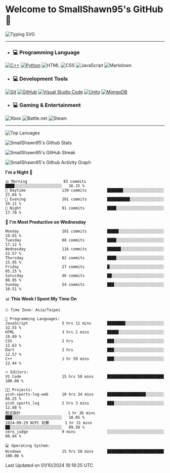 # Welcome to SmallShawn95's GitHub 👋

![Typing SVG](https://readme-typing-svg.demolab.com/?lines=print("Hello,+world");cout+>>+"Hello,+world!";console.log("Hello,+world!")&center=true&vCenter=true&size=22&random=true)

***
<!-- https://shields.io/, https://simpleicons.org/ -->
* ### 💻 Programming Language
[![C++](https://img.shields.io/badge/-C++-00599C?style=flat-square&logo=cplusplus)](https://cplusplus.com/)
[![Python](https://img.shields.io/badge/-Python-3776AB?style=flat-square&logo=python&logoColor=white)](https://www.python.org/)
![HTML](https://img.shields.io/badge/-HTML-E34F26?style=flat-square&logo=html5&logoColor=white)
![CSS](https://img.shields.io/badge/-CSS-1572B6?style=flat-square&logo=css3)
![JavaScript](https://img.shields.io/badge/-JavaScript-F7DF1E?style=flat-square&logo=javascript&logoColor=white)
![Markdown](https://img.shields.io/badge/-Markdown-000000?style=flat-square&logo=markdown)
* ### 💻 Development Tools
[![Git](https://img.shields.io/badge/-Git-f05032?style=flat-square&logo=git&logoColor=white)](https://git-scm.com/)
[![GitHub](https://img.shields.io/badge/-GitHub-181717?style=flat-square&logo=github)](https://github.com/)
[![Visual Studio Code](https://img.shields.io/badge/-Visual%20Studio%20Code-007ACC?style=flat-square&logo=visualstudiocode)](https://code.visualstudio.com/)
[![Unity](https://img.shields.io/badge/-Unity-000000?style=flat-square&logo=unity)](https://unity.com/)
[![MongoDB](https://img.shields.io/badge/-MongoDB-47A248?style=flat-square&logo=mongodb&logoColor=white)](https://www.mongodb.com/)
* ### 💻 Gaming & Entertainment
![Xbox](https://img.shields.io/badge/-Xbox-107C10?style=flat-square&logo=xbox)
![Battle.net](https://img.shields.io/badge/-Battle.net-4381C3?style=flat-square&logo=battledotnet&logoColor=white)
![Steam](https://img.shields.io/badge/-Steam-000000?style=flat-square&logo=steam)
***

<!-- ![GitHub User's Stars](https://img.shields.io/github/stars/smallshawn95?color=orange&label=Stars&labelColor=yellow) -->
<!-- ![GitHub Followers](https://img.shields.io/github/followers/smallshawn95?color=orange&label=Followers&labelColor=FFDBAC) -->

![Top Lanuages](https://github-readme-stats.vercel.app/api/top-langs/?username=smallshawn95&theme=holi&layout=donut&size_weight=0.5&count_weight=0.5&exclude_repo=smallshawn95.github.io)

![SmallShawn95's Github Stats](https://github-readme-stats.vercel.app/api?username=smallshawn95&theme=holi&show_icons=true&rank_icon=github)

![SmallShawn95's GitHub Streak](https://streak-stats.demolab.com/?user=smallshawn95&theme=holi-theme&date_format=M%20j%5B%2C%20Y%5D)

![SmallShawn95's Github Activity Graph](https://github-readme-activity-graph.vercel.app/graph?username=smallshawn95&theme=tokyo-night)

<!-- ![SmallShawn95's WakaTime Stats](https://github-readme-stats.vercel.app/api/wakatime?username=smallshawn95) -->
<!-- ![Repositorie Card](https://github-readme-stats.vercel.app/api/pin/?username=smallshawn95&repo=Python-Discord-Bot-Course&theme=holi) -->
<!-- ![Repositorie Card](https://github-readme-stats.vercel.app/api/pin/?username=smallshawn95&repo=ZeroJudge-Code&theme=holi) -->

<!--START_SECTION:waka-->
**I'm a Night 🦉** 

```text
🌞 Morning                83 commits          ████░░░░░░░░░░░░░░░░░░░░░   16.15 % 
🌆 Daytime                139 commits         ███████░░░░░░░░░░░░░░░░░░   27.04 % 
🌃 Evening                201 commits         ██████████░░░░░░░░░░░░░░░   39.11 % 
🌙 Night                  91 commits          ████░░░░░░░░░░░░░░░░░░░░░   17.70 % 
```
📅 **I'm Most Productive on Wednesday** 

```text
Monday                   101 commits         █████░░░░░░░░░░░░░░░░░░░░   19.65 % 
Tuesday                  88 commits          ████░░░░░░░░░░░░░░░░░░░░░   17.12 % 
Wednesday                116 commits         ██████░░░░░░░░░░░░░░░░░░░   22.57 % 
Thursday                 82 commits          ████░░░░░░░░░░░░░░░░░░░░░   15.95 % 
Friday                   27 commits          █░░░░░░░░░░░░░░░░░░░░░░░░   05.25 % 
Saturday                 46 commits          ██░░░░░░░░░░░░░░░░░░░░░░░   08.95 % 
Sunday                   54 commits          ███░░░░░░░░░░░░░░░░░░░░░░   10.51 % 
```


📊 **This Week I Spent My Time On** 

```text
🕑︎ Time Zone: Asia/Taipei

💬 Programming Languages: 
JavaScript               5 hrs 11 mins       ████████░░░░░░░░░░░░░░░░░   32.55 % 
HTML                     3 hrs 2 mins        █████░░░░░░░░░░░░░░░░░░░░   19.09 % 
CSS                      2 hrs               ███░░░░░░░░░░░░░░░░░░░░░░   12.63 % 
Dart                     2 hrs               ███░░░░░░░░░░░░░░░░░░░░░░   12.57 % 
C++                      1 hr 59 mins        ███░░░░░░░░░░░░░░░░░░░░░░   12.44 % 

🔥 Editors: 
VS Code                  15 hrs 58 mins      █████████████████████████   100.00 % 

🐱‍💻 Projects: 
ycsh-sports-log-web      10 hrs 34 mins      █████████████████░░░░░░░░   66.25 % 
ycsh_sports_log          2 hrs 3 mins        ███░░░░░░░░░░░░░░░░░░░░░░   12.88 % 
程式設計                     1 hr 36 mins        ███░░░░░░░░░░░░░░░░░░░░░░   10.05 % 
2024-09-29 NCPC 初賽       1 hr 31 mins        ██░░░░░░░░░░░░░░░░░░░░░░░   09.50 % 
zero_judge               9 mins              ░░░░░░░░░░░░░░░░░░░░░░░░░   00.94 % 

💻 Operating System: 
Windows                  15 hrs 58 mins      █████████████████████████   100.00 % 
```


 Last Updated on 01/10/2024 16:19:25 UTC
<!--END_SECTION:waka-->

<!--
**smallshawn95/smallshawn95** is a ✨ _special_ ✨ repository because its `README.md` (this file) appears on your GitHub profile.

- 🔭 I’m currently working on ...
- 🌱 I’m currently learning ...
- 👯 I’m looking to collaborate on ...
- 🤔 I’m looking for help with ...
- 💬 Ask me about ...
- 📫 How to reach me: ...
- 😄 Pronouns: ...
- ⚡ Fun fact: ...
-->
